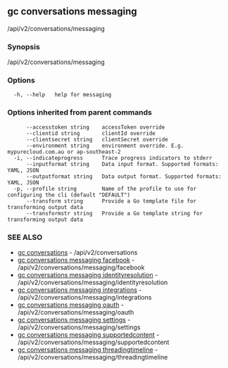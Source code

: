 ## gc conversations messaging

/api/v2/conversations/messaging

### Synopsis

/api/v2/conversations/messaging

### Options

```
  -h, --help   help for messaging
```

### Options inherited from parent commands

```
      --accesstoken string    accessToken override
      --clientid string       clientId override
      --clientsecret string   clientSecret override
      --environment string    environment override. E.g. mypurecloud.com.au or ap-southeast-2
  -i, --indicateprogress      Trace progress indicators to stderr
      --inputformat string    Data input format. Supported formats: YAML, JSON
      --outputformat string   Data output format. Supported formats: YAML, JSON
  -p, --profile string        Name of the profile to use for configuring the cli (default "DEFAULT")
      --transform string      Provide a Go template file for transforming output data
      --transformstr string   Provide a Go template string for transforming output data
```

### SEE ALSO

* [gc conversations](gc_conversations.html)	 - /api/v2/conversations
* [gc conversations messaging facebook](gc_conversations_messaging_facebook.html)	 - /api/v2/conversations/messaging/facebook
* [gc conversations messaging identityresolution](gc_conversations_messaging_identityresolution.html)	 - /api/v2/conversations/messaging/identityresolution
* [gc conversations messaging integrations](gc_conversations_messaging_integrations.html)	 - /api/v2/conversations/messaging/integrations
* [gc conversations messaging oauth](gc_conversations_messaging_oauth.html)	 - /api/v2/conversations/messaging/oauth
* [gc conversations messaging settings](gc_conversations_messaging_settings.html)	 - /api/v2/conversations/messaging/settings
* [gc conversations messaging supportedcontent](gc_conversations_messaging_supportedcontent.html)	 - /api/v2/conversations/messaging/supportedcontent
* [gc conversations messaging threadingtimeline](gc_conversations_messaging_threadingtimeline.html)	 - /api/v2/conversations/messaging/threadingtimeline


